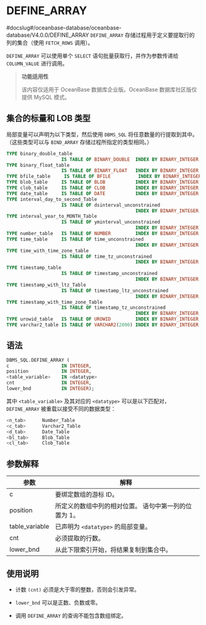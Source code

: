 DEFINE_ARRAY 
=================================
#docslug#/oceanbase-database/oceanbase-database/V4.0.0/DEFINE_ARRAY
`DEFINE_ARRAY` 存储过程用于定义要提取行的列的集合（使用 `FETCH_ROWS` 调用）。

`DEFINE_ARRAY` 可以使用单个 `SELECT` 语句批量获取行，并作为参数传递给 `COLUMN_VALUE` 进行调用。

>**功能适用性**
>
>该内容仅适用于 OceanBase 数据库企业版。OceanBase 数据库社区版仅提供 MySQL 模式。

集合的标量和 LOB 类型 
----------------------------------

局部变量可以声明为以下类型，然后使用 `DBMS_SQL` 将任意数量的行提取到其中。（这些类型可以与 `BIND_ARRAY` 存储过程所指定的类型相同。）

```sql
TYPE binary_double_table 
                    IS TABLE OF BINARY_DOUBLE  INDEX BY BINARY_INTEGER;
TYPE binary_float_table 
                    IS TABLE OF BINARY_FLOAT   INDEX BY BINARY_INTEGER;
TYPE bfile_table     IS TABLE OF BFILE          INDEX BY BINARY_INTEGER;
TYPE blob_table     IS TABLE OF BLOB           INDEX BY BINARY_INTEGER;
TYPE clob_table     IS TABLE OF CLOB           INDEX BY BINARY_INTEGER;
TYPE date_table     IS TABLE OF DATE           INDEX BY BINARY_INTEGER;
TYPE interval_day_to_second_Table 
                    IS TABLE OF dsinterval_unconstrained 
                                               INDEX BY BINARY_INTEGER;
TYPE interval_year_to_MONTH_Table 
                    IS TABLE OF yminterval_unconstrained 
                                               INDEX BY BINARY_INTEGER;
TYPE number_table   IS TABLE OF NUMBER         INDEX BY BINARY_INTEGER;
TYPE time_table     IS TABLE OF time_unconstrained           
                                               INDEX BY BINARY_INTEGER;
TYPE time_with_time_zone_table 
                    IS TABLE OF time_tz_unconstrained 
                                               INDEX BY BINARY_INTEGER;
TYPE timestamp_table 
                    IS TABLE OF timestamp_unconstrained   
                                               INDEX BY BINARY_INTEGER;
TYPE timestamp_with_ltz_Table 
                    IS TABLE OF timestamp_ltz_unconstrained 
                                               INDEX BY BINARY_INTEGER;
TYPE timestamp_with_time_zone_Table 
                    IS TABLE OF timestamp_tz_unconstrained 
                                               INDEX BY BINARY_INTEGER;
TYPE urowid_table   IS TABLE OF UROWID         INDEX BY BINARY_INTEGER;
TYPE varchar2_table IS TABLE OF VARCHAR2(2000) INDEX BY BINARY_INTEGER;
```



语法 
-----------------------

```sql
DBMS_SQL.DEFINE_ARRAY (
c                   IN INTEGER, 
position            IN INTEGER,
<table_variable>    IN <datatype> 
cnt                 IN INTEGER, 
lower_bnd           IN INTEGER);
```



其中 `<table_variable>` 及其对应的 `<datatype>` 可以是以下匹配对，`DEFINE_ARRAY` 被重载以接受不同的数据类型：

```sql
<n_tab>      Number_Table
<c_tab>      Varchar2_Table
<d_tab>      Date_Table
<bl_tab>     Blob_Table
<cl_tab>     Clob_Table
```



参数解释 
-------------------------



|       参数       |                      解释                      |
|----------------|----------------------------------------------|
| c              | 要绑定数组的游标 ID。                                 |
| position       | 所定义的数组中列的相对位置。 语句中第一列的位置为 1。 |
| table_variable | 已声明为 `<datatype>` 的局部变量。                     |
| cnt            | 必须提取的行数。                                     |
| lower_bnd      | 从此下限索引开始，将结果复制到集合中。                          |



使用说明 
-------------------------

* 计数 `(cnt)` 必须是大于零的整数，否则会引发异常。

  

* `lower_bnd` 可以是正数、负数或零。

  

* 调用 `DEFINE_ARRAY` 的查询不能包含数组绑定。

  



